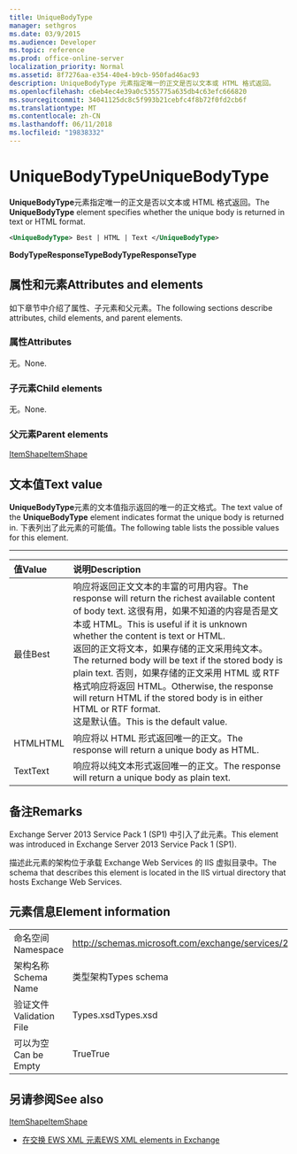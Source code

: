 ```yaml
---
title: UniqueBodyType
manager: sethgros
ms.date: 03/9/2015
ms.audience: Developer
ms.topic: reference
ms.prod: office-online-server
localization_priority: Normal
ms.assetid: 8f7276aa-e354-40e4-b9cb-950fad46ac93
description: UniqueBodyType 元素指定唯一的正文是否以文本或 HTML 格式返回。
ms.openlocfilehash: c6eb4ec4e39a0c5355775a635db4c63efc666820
ms.sourcegitcommit: 34041125dc8c5f993b21cebfc4f8b72f0fd2cb6f
ms.translationtype: MT
ms.contentlocale: zh-CN
ms.lasthandoff: 06/11/2018
ms.locfileid: "19838332"
---
```

# <a name="uniquebodytype"></a><span data-ttu-id="55613-103">UniqueBodyType</span><span class="sxs-lookup"><span data-stu-id="55613-103">UniqueBodyType</span></span>

<span data-ttu-id="55613-104">**UniqueBodyType**元素指定唯一的正文是否以文本或 HTML 格式返回。</span><span class="sxs-lookup"><span data-stu-id="55613-104">The **UniqueBodyType** element specifies whether the unique body is returned in text or HTML format.</span></span> 
  
```XML
<UniqueBodyType> Best | HTML | Text </UniqueBodyType>
```

 <span data-ttu-id="55613-105">**BodyTypeResponseType**</span><span class="sxs-lookup"><span data-stu-id="55613-105">**BodyTypeResponseType**</span></span>
## <a name="attributes-and-elements"></a><span data-ttu-id="55613-106">属性和元素</span><span class="sxs-lookup"><span data-stu-id="55613-106">Attributes and elements</span></span>

<span data-ttu-id="55613-107">如下章节中介绍了属性、子元素和父元素。</span><span class="sxs-lookup"><span data-stu-id="55613-107">The following sections describe attributes, child elements, and parent elements.</span></span>
  
### <a name="attributes"></a><span data-ttu-id="55613-108">属性</span><span class="sxs-lookup"><span data-stu-id="55613-108">Attributes</span></span>

<span data-ttu-id="55613-109">无。</span><span class="sxs-lookup"><span data-stu-id="55613-109">None.</span></span>
  
### <a name="child-elements"></a><span data-ttu-id="55613-110">子元素</span><span class="sxs-lookup"><span data-stu-id="55613-110">Child elements</span></span>

<span data-ttu-id="55613-111">无。</span><span class="sxs-lookup"><span data-stu-id="55613-111">None.</span></span>
  
### <a name="parent-elements"></a><span data-ttu-id="55613-112">父元素</span><span class="sxs-lookup"><span data-stu-id="55613-112">Parent elements</span></span>

[<span data-ttu-id="55613-113">ItemShape</span><span class="sxs-lookup"><span data-stu-id="55613-113">ItemShape</span></span>](itemshape.md)
  
## <a name="text-value"></a><span data-ttu-id="55613-114">文本值</span><span class="sxs-lookup"><span data-stu-id="55613-114">Text value</span></span>

<span data-ttu-id="55613-115">**UniqueBodyType**元素的文本值指示返回的唯一的正文格式。</span><span class="sxs-lookup"><span data-stu-id="55613-115">The text value of the **UniqueBodyType** element indicates format the unique body is returned in.</span></span> <span data-ttu-id="55613-116">下表列出了此元素的可能值。</span><span class="sxs-lookup"><span data-stu-id="55613-116">The following table lists the possible values for this element.</span></span> 
  
****

|<span data-ttu-id="55613-117">**值**</span><span class="sxs-lookup"><span data-stu-id="55613-117">**Value**</span></span>|<span data-ttu-id="55613-118">**说明**</span><span class="sxs-lookup"><span data-stu-id="55613-118">**Description**</span></span>|
|:-----|:-----|
|<span data-ttu-id="55613-119">最佳</span><span class="sxs-lookup"><span data-stu-id="55613-119">Best</span></span>  <br/> |<span data-ttu-id="55613-120">响应将返回正文文本的丰富的可用内容。</span><span class="sxs-lookup"><span data-stu-id="55613-120">The response will return the richest available content of body text.</span></span> <span data-ttu-id="55613-121">这很有用，如果不知道的内容是否是文本或 HTML。</span><span class="sxs-lookup"><span data-stu-id="55613-121">This is useful if it is unknown whether the content is text or HTML.</span></span>  <br/> <span data-ttu-id="55613-122">返回的正文将文本，如果存储的正文采用纯文本。</span><span class="sxs-lookup"><span data-stu-id="55613-122">The returned body will be text if the stored body is plain text.</span></span> <span data-ttu-id="55613-123">否则，如果存储的正文采用 HTML 或 RTF 格式响应将返回 HTML。</span><span class="sxs-lookup"><span data-stu-id="55613-123">Otherwise, the response will return HTML if the stored body is in either HTML or RTF format.</span></span>  <br/> <span data-ttu-id="55613-124">这是默认值。</span><span class="sxs-lookup"><span data-stu-id="55613-124">This is the default value.</span></span>  <br/> |
|<span data-ttu-id="55613-125">HTML</span><span class="sxs-lookup"><span data-stu-id="55613-125">HTML</span></span>  <br/> |<span data-ttu-id="55613-126">响应将以 HTML 形式返回唯一的正文。</span><span class="sxs-lookup"><span data-stu-id="55613-126">The response will return a unique body as HTML.</span></span>  <br/> |
|<span data-ttu-id="55613-127">Text</span><span class="sxs-lookup"><span data-stu-id="55613-127">Text</span></span>  <br/> |<span data-ttu-id="55613-128">响应将以纯文本形式返回唯一的正文。</span><span class="sxs-lookup"><span data-stu-id="55613-128">The response will return a unique body as plain text.</span></span>  <br/> |
   
## <a name="remarks"></a><span data-ttu-id="55613-129">备注</span><span class="sxs-lookup"><span data-stu-id="55613-129">Remarks</span></span>

<span data-ttu-id="55613-130">Exchange Server 2013 Service Pack 1 (SP1) 中引入了此元素。</span><span class="sxs-lookup"><span data-stu-id="55613-130">This element was introduced in Exchange Server 2013 Service Pack 1 (SP1).</span></span>
  
<span data-ttu-id="55613-131">描述此元素的架构位于承载 Exchange Web Services 的 IIS 虚拟目录中。</span><span class="sxs-lookup"><span data-stu-id="55613-131">The schema that describes this element is located in the IIS virtual directory that hosts Exchange Web Services.</span></span>
  
## <a name="element-information"></a><span data-ttu-id="55613-132">元素信息</span><span class="sxs-lookup"><span data-stu-id="55613-132">Element information</span></span>

|||
|:-----|:-----|
|<span data-ttu-id="55613-133">命名空间</span><span class="sxs-lookup"><span data-stu-id="55613-133">Namespace</span></span>  <br/> |http://schemas.microsoft.com/exchange/services/2006/types  <br/> |
|<span data-ttu-id="55613-134">架构名称</span><span class="sxs-lookup"><span data-stu-id="55613-134">Schema Name</span></span>  <br/> |<span data-ttu-id="55613-135">类型架构</span><span class="sxs-lookup"><span data-stu-id="55613-135">Types schema</span></span>  <br/> |
|<span data-ttu-id="55613-136">验证文件</span><span class="sxs-lookup"><span data-stu-id="55613-136">Validation File</span></span>  <br/> |<span data-ttu-id="55613-137">Types.xsd</span><span class="sxs-lookup"><span data-stu-id="55613-137">Types.xsd</span></span>  <br/> |
|<span data-ttu-id="55613-138">可以为空</span><span class="sxs-lookup"><span data-stu-id="55613-138">Can be Empty</span></span>  <br/> |<span data-ttu-id="55613-139">True</span><span class="sxs-lookup"><span data-stu-id="55613-139">True</span></span>  <br/> |
   
## <a name="see-also"></a><span data-ttu-id="55613-140">另请参阅</span><span class="sxs-lookup"><span data-stu-id="55613-140">See also</span></span>



[<span data-ttu-id="55613-141">ItemShape</span><span class="sxs-lookup"><span data-stu-id="55613-141">ItemShape</span></span>](itemshape.md)


- [<span data-ttu-id="55613-142">在交换 EWS XML 元素</span><span class="sxs-lookup"><span data-stu-id="55613-142">EWS XML elements in Exchange</span></span>](ews-xml-elements-in-exchange.md)

